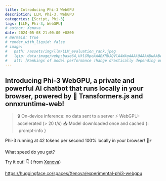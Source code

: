 ```yaml
---
title: Introducing Phi-3 WebGPU
description: LLM, Phi-3, WebGPU
categories: [Script, Phi-3]
tags: [LLM, Phi-3, WebGPU]
# author: Xenova
date: 2024-05-08 21:00:00 +0800
# mermaid: true
# render_with_liquid: false
# image:
#   path: /assets/img/llm/LLM_evaluation_rank.jpeg
#   lqip: data:image/webp;base64,UklGRpoAAABXRUJQVlA4WAoAAAAQAAAADwAABwAAQUxQSDIAAAARL0AmbZurmr57yyIiqE8oiG0bejIYEQTgqiDA9vqnsUSI6H+oAERp2HZ65qP/VIAWAFZQOCBCAAAA8AEAnQEqEAAIAAVAfCWkAALp8sF8rgRgAP7o9FDvMCkMde9PK7euH5M1m6VWoDXf2FkP3BqV0ZYbO6NA/VFIAAAA
#   alt: [Rankings of model performance change drastically depending on which LLM is used as the judge on KILT-NQ]
---
```


## Introducing Phi-3 WebGPU, a private and powerful AI chatbot that runs locally in your browser, powered by 🤗 Transformers.js and onnxruntime-web!

> 🔒 On-device inference: no data sent to a server
⚡️ WebGPU-accelerated (> 20 t/s)
📥 Model downloaded once and cached
{: .prompt-info }

Phi-3 running at 42 tokens per second 100% locally in your browser! 🤯⚡️

What speed do you get? 

Try it out! 👇  ( from [Xenova](https://twitter.com/xenovacom))

<https://huggingface.co/spaces/Xenova/experimental-phi3-webgpu>